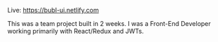 Live: https://bubl-ui.netlify.com

This was a team project built in 2 weeks. I was a Front-End Developer working primarily with React/Redux and JWTs.
